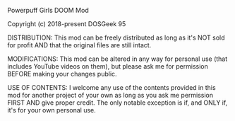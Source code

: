 Powerpuff Girls DOOM Mod

Copyright (c) 2018-present DOSGeek 95

DISTRIBUTION: This mod can be freely distributed as long as it's NOT sold for profit AND that the original files are still intact.

MODIFICATIONS: This mod can be altered in any way for personal use (that includes YouTube videos on them), but please ask me for 
permission BEFORE making your changes public.

USE OF CONTENTS: I welcome any use of the contents provided in this mod for another project of your own as long as you ask me 
permission FIRST AND give proper credit. The only notable exception is if, and ONLY if, it's for your own personal use.
